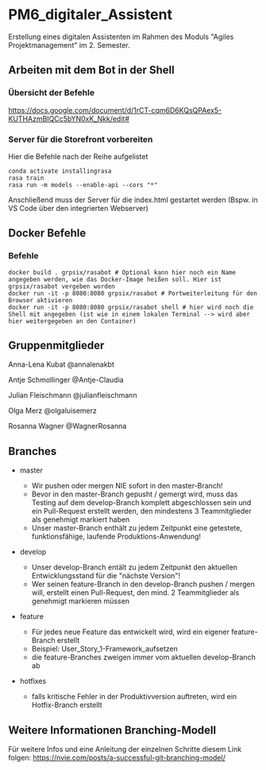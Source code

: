 # PM6_digitaler_Assistent
Erstellung eines digitalen Assistenten im Rahmen des Moduls "Agiles Projektmanagement" im 2. Semester.

## Arbeiten mit dem Bot in der Shell
### Übersicht der Befehle
https://docs.google.com/document/d/1rCT-cqm6D6KQsQPAex5-KUTHAzmBIQCc5bYN0xK_Nkk/edit#
### Server für die Storefront vorbereiten
Hier die Befehle nach der Reihe aufgelistet
```shell
conda activate installingrasa
rasa train
rasa run -m models --enable-api --cors "*"
```
Anschließend muss der Server für die index.html gestartet werden (Bspw. in VS Code über den integrierten Webserver)

## Docker Befehle
### Befehle 
```shell
docker build . grpsix/rasabot # Optional kann hier noch ein Name angegeben werden, wie das Docker-Image heißen soll. Hier ist grpsix/rasabot vergeben worden
docker run -it -p 8080:8080 grpsix/rasabot # Portweiterleitung für den Browser aktivieren
docker run -it -p 8080:8080 grpsix/rasabot shell # hier wird noch die Shell mit angegeben (ist wie in einem lokalen Terminal --> wird aber hier weitergegeben an den Container)
```

## Gruppenmitglieder
Anna-Lena Kubat @annalenakbt

Antje Schmollinger @Antje-Claudia

Julian Fleischmann @julianfleischmann

Olga Merz @olgaluisemerz

Rosanna Wagner @WagnerRosanna

## Branches
- master
  - Wir pushen oder mergen NIE sofort in den master-Branch!
  - Bevor in den master-Branch gepusht / gemergt wird, muss das Testing auf dem develop-Branch komplett abgeschlossen sein und ein Pull-Request erstellt werden, den mindestens 3 Teammitglieder als genehmigt markiert haben
  - Unser master-Branch enthält zu jedem Zeitpunkt eine getestete, funktionsfähige, laufende Produktions-Anwendung!

- develop
  - Unser develop-Branch entält zu jedem Zeitpunkt den aktuellen Entwicklungsstand für die "nächste Version"!
  - Wer seinen feature-Branch in den develop-Branch pushen / mergen will, erstellt einen Pull-Request, den mind. 2 Teammitglieder als genehmigt markieren müssen

- feature
  - Für jedes neue Feature das entwickelt wird, wird ein eigener feature-Branch erstellt
  - Beispiel: User_Story_1-Framework_aufsetzen
  - die feature-Branches zweigen immer vom aktuellen develop-Branch ab
 
- hotfixes
  - falls kritische Fehler in der Produktivversion auftreten, wird ein Hotfix-Branch erstellt

## Weitere Informationen Branching-Modell
Für weitere Infos und eine Anleitung der einzelnen Schritte diesem Link folgen:
https://nvie.com/posts/a-successful-git-branching-model/
